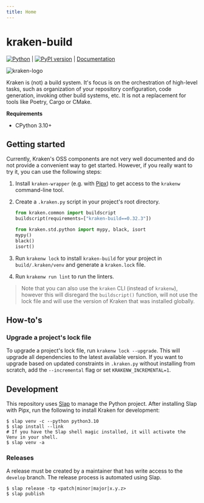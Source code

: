 ```yaml
---
title: Home
---
```


# kraken-build

[![Python](https://github.com/kraken-build/kraken/actions/workflows/python.yaml/badge.svg)](https://github.com/kraken-build/kraken/actions/workflows/python.yaml) |
[![PyPI version](https://badge.fury.io/py/kraken-build.svg)](https://badge.fury.io/py/kraken-build) |
[Documentation](https://kraken-build.github.io/kraken/)

![kraken-logo](https://i.imgur.com/Lqjy2zi.png)

Kraken is (not) a build system. It's focus is on the orchestration of high-level tasks, such as organization of your
repository configuration, code generation, invoking other build systems, etc. It is not a replacement for tools like
Poetry, Cargo or CMake.

__Requirements__

* CPython 3.10+

## Getting started

  [Pipx]: https://pypa.github.io/pipx/

Currently, Kraken's OSS components are not very well documented and do not provide a convenient way to get started.
However, if you really want to try it, you can use the following steps:

1. Install `kraken-wrapper` (e.g. with [Pipx][]) to get access to the `krakenw` command-line tool.
2. Create a `.kraken.py` script in your project's root directory.

    ```py
    from kraken.common import buildscript
    buildscript(requirements=["kraken-build==0.32.3"])
    
    from kraken.std.python import mypy, black, isort
    mypy()
    black()
    isort()
    ```
3. Run `krakenw lock` to install `kraken-build` for your project in `build/.kraken/venv` and generate a `kraken.lock` file.
4. Run `krakenw run lint` to run the linters.

> Note that you can also use the `kraken` CLI (instead of `krakenw`), however this will disregard the `buildscript()`
> function, will not use the lock file and will use the version of Kraken that was installed globally.

## How-to's

### Upgrade a project's lock file

To upgrade a project's lock file, run `krakenw lock --upgrade`. This will upgrade all dependencies to the latest
available version. If you want to upgrade based on updated constraints in `.kraken.py` without installing from scratch,
add the `--incremental` flag or set `KRAKENW_INCREMENTAL=1`.

## Development

  [Slap]: https://github.com/NiklasRosenstein/slap

This repository uses [Slap][] to manage the Python project. After installing Slap with Pipx, run the following to install Kraken for development:

```
$ slap venv -c --python python3.10
$ slap install --link
# If you have the Slap shell magic installed, it will activate the Venv in your shell.
$ slap venv -a
```

### Releases

A release must be created by a maintainer that has write access to the `develop` branch. The release process
is automated using Slap.

    $ slap release -tp <patch|minor|major|x.y.z>
    $ slap publish
